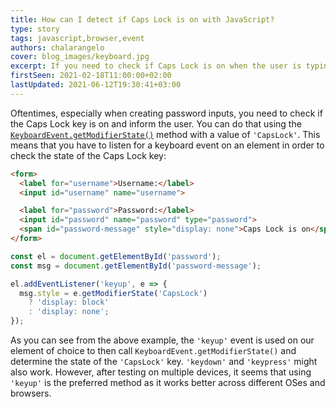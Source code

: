 ```yaml
---
title: How can I detect if Caps Lock is on with JavaScript?
type: story
tags: javascript,browser,event
authors: chalarangelo
cover: blog_images/keyboard.jpg
excerpt: If you need to check if Caps Lock is on when the user is typing in the browser, JavaScript's got you covered.
firstSeen: 2021-02-18T11:00:00+02:00
lastUpdated: 2021-06-12T19:30:41+03:00
---
```


Oftentimes, especially when creating password inputs, you need to check if the Caps Lock key is on and inform the user. You can do that using the [`KeyboardEvent.getModifierState()`](https://developer.mozilla.org/en-US/docs/Web/API/KeyboardEvent/getModifierState) method with a value of `'CapsLock'`. This means that you have to listen for a keyboard event on an element in order to check the state of the Caps Lock key:

```html
<form>
  <label for="username">Username:</label>
  <input id="username" name="username">

  <label for="password">Password:</label>
  <input id="password" name="password" type="password">
  <span id="password-message" style="display: none">Caps Lock is on</span>
</form>
```

```js
const el = document.getElementById('password');
const msg = document.getElementById('password-message');

el.addEventListener('keyup', e => {
  msg.style = e.getModifierState('CapsLock')
    ? 'display: block'
    : 'display: none';
});
```

As you can see from the above example, the `'keyup'` event is used on our element of choice to then call `KeyboardEvent.getModifierState()` and determine the state of the `'CapsLock'` key. `'keydown'` and `'keypress'` might also work. However, after testing on multiple devices, it seems that using `'keyup'` is the preferred method as it works better across different OSes and browsers.
